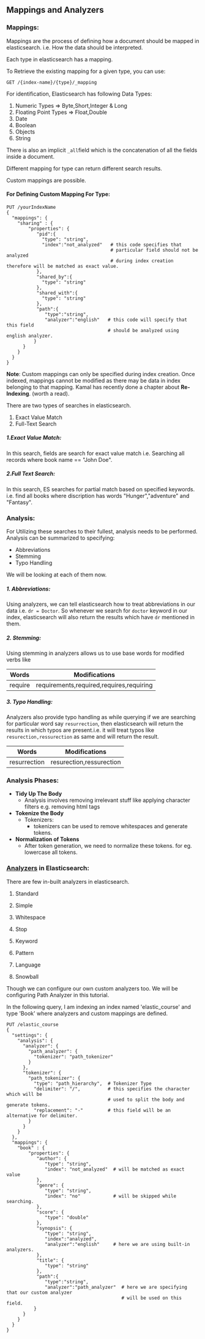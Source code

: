 ## Mappings and Analyzers

### Mappings:

Mappings are the process of defining how a document should be mapped in elasticsearch. i.e. How the data should be interpreted.

Each type in elasticsearch has a mapping.

To Retrieve the existing mapping for a given type, you can use:

```
GET /{index-name}/{type}/_mapping
```

For identification, Elasticsearch has following Data Types:

1. Numeric Types          =&gt;  Byte,Short,Integer & Long
2. Floating Point Types =&gt;  Float,Double
3. Date
4. Boolean
5. Objects
6. String

There is also an implicit `_all`field which is the concatenation of all the fields inside a document.

Different mapping for type can return different search results.

Custom mappings are possible.

#### For Defining Custom Mapping For Type:

```
PUT /yourIndexName
{
  "mappings": {
    "sharing" : {
        "properties": {
           "pid":{
             "type": "string",
             "index":"not_analyzed"   # this code specifies that 
                                      # particular field should not be analyzed 
                                      # during index creation therefore will be matched as exact value. 
           },
           "shared_by":{
             "type": "string"
           },
           "shared_with":{
             "type": "string"
           },
           "path":{
              "type":"string",
              "analyzer":"english"   # this code will specify that this field 
                                     # should be analyzed using english analyzer.
          }
      }
    }
  }
}
```

**Note**:  Custom mappings can only be specified during index creation. Once indexed, mappings cannot be modified as there may be data in index belonging to that mapping. Kamal has recently done a chapter about **Re-Indexing**. \(worth a read\).

There are two types of searches in elasticsearch.

1. Exact Value Match
2. Full-Text Search

##### **1.Exact Value Match:**

In this search, fields are search for exact value match i.e. Searching all records where book name == "John Doe".

##### 2.Full Text Search:

In this search, ES searches for partial match based on specified keywords. i.e. find all books where discription has words "Hunger","adventure" and "Fantasy".

### Analysis:

For Utilizing these searches to their fullest, analysis needs to be performed. Analysis can be summarized to specifying:

* Abbreviations
* Stemming
* Typo Handling

We will be looking at each of them now.

##### 1. Abbreviations:

Using analyzers, we can tell elasticsearch how to treat abbreviations in our data i.e. `dr = Doctor`. So whenever we search for `doctor` keyword in our index, elasticsearch will also return the results which have `dr` mentioned in them.

##### 2. Stemming:

Using stemming in analyzers allows us to use base words for modified verbs like

| Words | Modifications |
| :---: | :---: |
| require | requirements,required,requires,requiring |

##### 3. Typo Handling:

Analyzers also provide typo handling as while querying if we are searching for particular word say `resurrection`, then elasticsearch will return the results in which typos are present.i.e. it will treat typos like `resurection,ressurection` as same and will return the result.

| Words | Modifications |
| :---: | :---: |
| resurrection | resurection,ressurection |

### Analysis Phases:

* **Tidy Up The Body**
  * Analysis involves removing irrelevant stuff like applying character filters e.g. removing html tags
* **Tokenize the Body**
  * Tokenizers:
    * tokenizers can be used to remove whitespaces and generate tokens.
* **Normalization of Tokens**
  * After token generation, we need to normalize these tokens. for eg. lowercase all tokens.

### [Analyzers](https://www.elastic.co/guide/en/elasticsearch/reference/2.4/analysis-analyzers.html) in Elasticsearch:

There are few in-built analyzers in elasticsearch.

1. Standard

2. Simple

3. Whitespace

4. Stop

5. Keyword

6. Pattern

7. Language

8. Snowball

Though we can configure our own custom analyzers too. We will be configuring Path Analyzer in this tutorial.

In the following query, I am indexing an index named 'elastic\_course' and type 'Book' where analyzers and custom mappings are defined.

```
PUT /elastic_course
{
  "settings": {
    "analysis": {
      "analyzer": {
        "path_analyzer": {
          "tokenizer": "path_tokenizer"
        }
      },
      "tokenizer": {
        "path_tokenizer": {
          "type": "path_hierarchy",  # Tokenizer Type
          "delimiter": "/",          # this specifies the character which will be 
                                     # used to split the body and generate tokens.   
          "replacement": "-"         # this field will be an alternative for delimiter.
        }
      }
    }
  },
  "mappings": {
    "book" : {
        "properties": {
           "author": {
              "type": "string",
              "index": "not_analyzed"  # will be matched as exact value
           },
           "genre": {
              "type": "string",
              "index": "no"            # will be skipped while searching.
           },
           "score": {
              "type": "double"
           },
           "synopsis": {
              "type": "string",
              "index":"analyzed",
              "analyzer":"english"     # here we are using built-in analyzers.
           },
           "title": {
              "type": "string"
           },
           "path":{
              "type":"string",
              "analyzer":"path_analyzer"  # here we are specifying that our custom analyzer 
                                          # will be used on this field.
          }
      }
    }
  }
}
```



